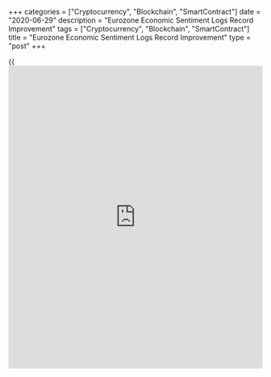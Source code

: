 +++
categories = ["Cryptocurrency", "Blockchain", "SmartContract"]
date = "2020-06-29"
description = "Eurozone Economic Sentiment Logs Record Improvement"
tags = ["Cryptocurrency", "Blockchain", "SmartContract"]
title = "Eurozone Economic Sentiment Logs Record Improvement"
type = "post"
+++

{{<iframe id="large-banner" src="https://www.bounty.group/#slide=18.0" width="100%" height="600" scrolling="no" style="border: 0px solid rgb(216, 221, 230); border-radius: 3px;">}}

Eurozone economic sentiment improved at the strongest pace on record in
June driven by the easing of lockdown measures taken to contain the
spread of [coronavirus][1], survey data published by the European
Commission showed Monday.

The economic sentiment index climbed 8.2 points to 75.7 in June.
However, the reading was below economists' forecast of 80.0.

The survey showed that the recovery was propelled by significant
increases in confidence across all surveyed [business][2] sectors,
namely industry, services, retail trade, construction and among
consumers.

The rebound in sentiment has differed across sectors and the surveys
point to a 5 percent annual fall in regional GDP in the second quarter,
Liam Peach, an economist at Capital Economics, said.

Driven by another rise in production expectations, the industrial
confidence advanced to -21.7 from -27.5 in the previous month, survey
revealed. The reading was forecast to climb to -20.5.

The second rise in demand expectations helped the services confidence
indicator to rise to -35.6 from -43.6 a month ago. The expected reading
was -27.0.

Likewise, the consumer sentiment index improved to -14.7 in June, in
line with flash estimate, from -18.8 in May, on the back of households'
much improved expectations in respect of their financial situation,
their intentions to make major purchases and the general economic
situation.

Retail trade confidence bounced back 10.4 from rock bottom to -19.4,
thanks to managers' drastically improved business expectations and views
on the adequacy of the volume of stocks.

At the same time, construction confidence rebounded by 4.9 points to
-12.4 in June, as managers' employment expectations recovered markedly
and their assessments of the level of order books improved moderately.

The Employment Expectations Indicator improved sharply for the second
month in a row by 12.7 points to 82.8 in June.

The survey showed that selling price expectations strengthened markedly
in industry, services and retail trade, while remaining broadly flat in
construction.

For comments and feedback [contact](https://www.playgroundfx.com/contact/): editorial@rtt[news](https://www.letsplayfx.com/blog/forex-news-website/).com

[Business News][2]

   1. www.rtt[news](https://www.letsplayfx.com/blog/forex-news-website/).com/list/coronavirus.aspx
   2. www.rtt[news](https://www.letsplayfx.com/blog/forex-news-website/).com/Content/Business.aspx